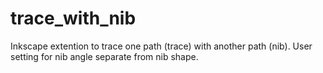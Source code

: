 # trace_with_nib
Inkscape extention to trace one path (trace) with another path (nib). User setting for nib angle separate from nib shape.
